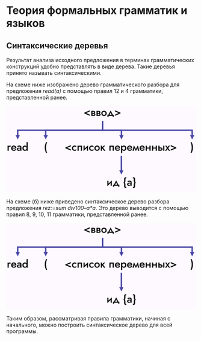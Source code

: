 # Теория формальных грамматик и языков
## Синтаксические деревья


Результат анализа исходного предложения в терминах грамматических конструкций удобно представлять в виде дерева. Такие деревья принято называть синтаксическими.

На схеме ниже изображено дерево грамматического разбора для предложения *read(a)* с помощью правил 12 и 4 грамматики, представленной ранее.

![](https://raw.githubusercontent.com/s-lana-nev/CW_MT_files/refs/heads/main/ТФГЯСинтаксдеревья1.png)

На схеме (б) ниже приведено синтаксическое дерево разбора предложения *rez:=sum div100–a\*a*. Это дерево выводится с помощью правил 8, 9, 10, 11 грамматики, представленной ранее.

![](https://raw.githubusercontent.com/s-lana-nev/CW_MT_files/refs/heads/main/ТФГЯСинтаксдеревья1.png)

Таким образом, рассматривая правила грамматики, начиная с начального, можно построить синтаксическое дерево для всей программы.





